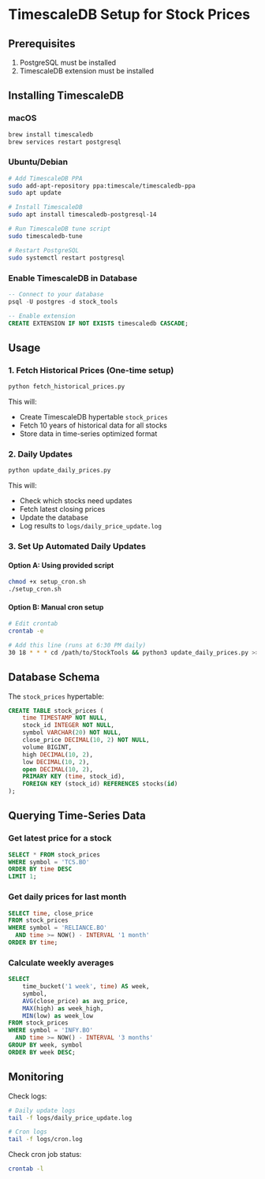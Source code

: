 # TimescaleDB Setup for Stock Prices

## Prerequisites

1. PostgreSQL must be installed
2. TimescaleDB extension must be installed

## Installing TimescaleDB

### macOS
```bash
brew install timescaledb
brew services restart postgresql
```

### Ubuntu/Debian
```bash
# Add TimescaleDB PPA
sudo add-apt-repository ppa:timescale/timescaledb-ppa
sudo apt update

# Install TimescaleDB
sudo apt install timescaledb-postgresql-14

# Run TimescaleDB tune script
sudo timescaledb-tune

# Restart PostgreSQL
sudo systemctl restart postgresql
```

### Enable TimescaleDB in Database
```sql
-- Connect to your database
psql -U postgres -d stock_tools

-- Enable extension
CREATE EXTENSION IF NOT EXISTS timescaledb CASCADE;
```

## Usage

### 1. Fetch Historical Prices (One-time setup)
```bash
python fetch_historical_prices.py
```

This will:
- Create TimescaleDB hypertable `stock_prices`
- Fetch 10 years of historical data for all stocks
- Store data in time-series optimized format

### 2. Daily Updates
```bash
python update_daily_prices.py
```

This will:
- Check which stocks need updates
- Fetch latest closing prices
- Update the database
- Log results to `logs/daily_price_update.log`

### 3. Set Up Automated Daily Updates

#### Option A: Using provided script
```bash
chmod +x setup_cron.sh
./setup_cron.sh
```

#### Option B: Manual cron setup
```bash
# Edit crontab
crontab -e

# Add this line (runs at 6:30 PM daily)
30 18 * * * cd /path/to/StockTools && python3 update_daily_prices.py >> logs/cron.log 2>&1
```

## Database Schema

The `stock_prices` hypertable:
```sql
CREATE TABLE stock_prices (
    time TIMESTAMP NOT NULL,
    stock_id INTEGER NOT NULL,
    symbol VARCHAR(20) NOT NULL,
    close_price DECIMAL(10, 2) NOT NULL,
    volume BIGINT,
    high DECIMAL(10, 2),
    low DECIMAL(10, 2),
    open DECIMAL(10, 2),
    PRIMARY KEY (time, stock_id),
    FOREIGN KEY (stock_id) REFERENCES stocks(id)
);
```

## Querying Time-Series Data

### Get latest price for a stock
```sql
SELECT * FROM stock_prices 
WHERE symbol = 'TCS.BO' 
ORDER BY time DESC 
LIMIT 1;
```

### Get daily prices for last month
```sql
SELECT time, close_price 
FROM stock_prices 
WHERE symbol = 'RELIANCE.BO' 
  AND time >= NOW() - INTERVAL '1 month'
ORDER BY time;
```

### Calculate weekly averages
```sql
SELECT 
    time_bucket('1 week', time) AS week,
    symbol,
    AVG(close_price) as avg_price,
    MAX(high) as week_high,
    MIN(low) as week_low
FROM stock_prices
WHERE symbol = 'INFY.BO'
  AND time >= NOW() - INTERVAL '3 months'
GROUP BY week, symbol
ORDER BY week DESC;
```

## Monitoring

Check logs:
```bash
# Daily update logs
tail -f logs/daily_price_update.log

# Cron logs
tail -f logs/cron.log
```

Check cron job status:
```bash
crontab -l
```